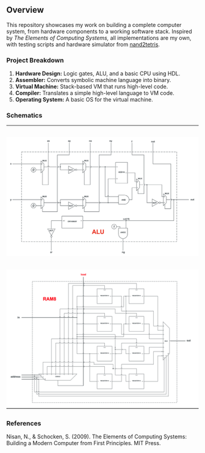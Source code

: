 ## Overview

This repository showcases my work on building a complete computer system, from hardware components to a working software stack. Inspired by *The Elements of Computing Systems,* all implementations are my own, with testing scripts and hardware simulator from [nand2tetris](https://www.nand2tetris.org).

### Project Breakdown

1. **Hardware Design:** Logic gates, ALU, and a basic CPU using HDL.
2. **Assembler:** Converts symbolic machine language into binary.
3. **Virtual Machine:** Stack-based VM that runs high-level code.
4. **Compiler:** Translates a simple high-level language to VM code.
5. **Operating System:** A basic OS for the virtual machine.

### Schematics
---------------
![ALU](https://github.com/excalibur487/nand2tetris-implementation/blob/main/ALU/ALU_Schematic.png)
----------------
![RAM8](https://github.com/excalibur487/nand2tetris-implementation/blob/main/03/RAM8_Schematic.png)
-----------------
### References
Nisan, N., & Schocken, S. (2009). The Elements of Computing Systems: Building a Modern Computer from First Principles. MIT Press.
